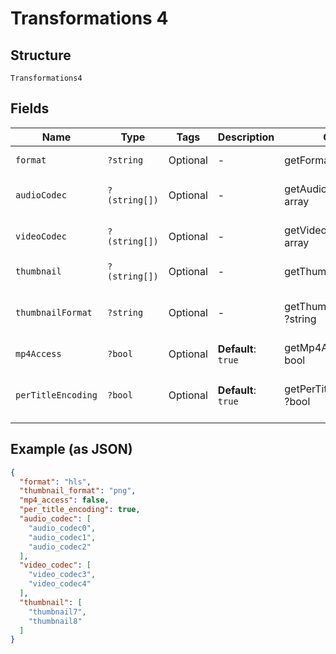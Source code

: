 
# Transformations 4

## Structure

`Transformations4`

## Fields

| Name | Type | Tags | Description | Getter | Setter |
|  --- | --- | --- | --- | --- | --- |
| `format` | `?string` | Optional | - | getFormat(): ?string | setFormat(?string format): void |
| `audioCodec` | `?(string[])` | Optional | - | getAudioCodec(): ?array | setAudioCodec(?array audioCodec): void |
| `videoCodec` | `?(string[])` | Optional | - | getVideoCodec(): ?array | setVideoCodec(?array videoCodec): void |
| `thumbnail` | `?(string[])` | Optional | - | getThumbnail(): ?array | setThumbnail(?array thumbnail): void |
| `thumbnailFormat` | `?string` | Optional | - | getThumbnailFormat(): ?string | setThumbnailFormat(?string thumbnailFormat): void |
| `mp4Access` | `?bool` | Optional | **Default**: `true` | getMp4Access(): ?bool | setMp4Access(?bool mp4Access): void |
| `perTitleEncoding` | `?bool` | Optional | **Default**: `true` | getPerTitleEncoding(): ?bool | setPerTitleEncoding(?bool perTitleEncoding): void |

## Example (as JSON)

```json
{
  "format": "hls",
  "thumbnail_format": "png",
  "mp4_access": false,
  "per_title_encoding": true,
  "audio_codec": [
    "audio_codec0",
    "audio_codec1",
    "audio_codec2"
  ],
  "video_codec": [
    "video_codec3",
    "video_codec4"
  ],
  "thumbnail": [
    "thumbnail7",
    "thumbnail8"
  ]
}
```


